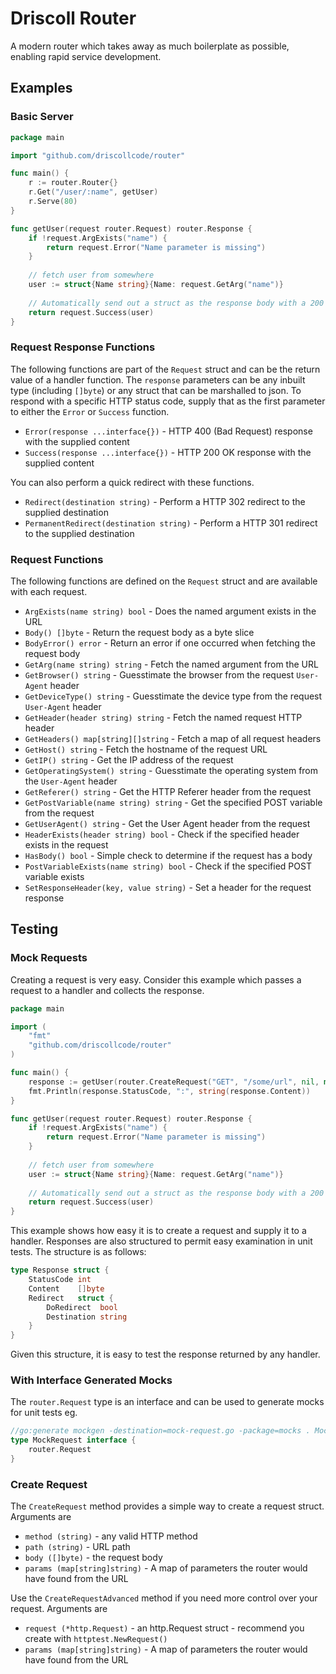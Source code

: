 # Driscoll Router

A modern router which takes away as much boilerplate as possible, enabling rapid service development.

## Examples

### Basic Server

```go
package main

import "github.com/driscollcode/router"

func main() {
	r := router.Router{}
	r.Get("/user/:name", getUser)
	r.Serve(80)
}

func getUser(request router.Request) router.Response {
    if !request.ArgExists("name") {
        return request.Error("Name parameter is missing")
    }
    
    // fetch user from somewhere
    user := struct{Name string}{Name: request.GetArg("name")}
    
    // Automatically send out a struct as the response body with a 200 status code
    return request.Success(user)
}
```

### Request Response Functions

The following functions are part of the ``Request`` struct and can be the return value of a handler function.
The ``response`` parameters can be any inbuilt type (including ``[]byte``) or any struct that can be marshalled 
to json. To respond with a specific HTTP status code, supply that as the first parameter to either the 
``Error`` or ``Success`` function.

* ``Error(response ...interface{})`` - HTTP 400 (Bad Request) response with the supplied content
* ``Success(response ...interface{})`` - HTTP 200 OK response with the supplied content

You can also perform a quick redirect with these functions.

* ``Redirect(destination string)`` - Perform a HTTP 302 redirect to the supplied destination
* ``PermanentRedirect(destination string)`` - Perform a HTTP 301 redirect to the supplied destination

### Request Functions

The following functions are defined on the ``Request`` struct and are available with each request.

* ``ArgExists(name string) bool`` - Does the named argument exists in the URL
* ``Body() []byte`` - Return the request body as a byte slice
* ``BodyError() error`` - Return an error if one occurred when fetching the request body
* ``GetArg(name string) string`` - Fetch the named argument from the URL
* ``GetBrowser() string`` - Guesstimate the browser from the request ``User-Agent`` header
* ``GetDeviceType() string`` - Guesstimate the device type from the request ``User-Agent`` header
* ``GetHeader(header string) string`` - Fetch the named request HTTP header
* ``GetHeaders() map[string][]string`` - Fetch a map of all request headers
* ``GetHost() string`` - Fetch the hostname of the request URL
* ``GetIP() string`` - Get the IP address of the request
* ``GetOperatingSystem() string`` - Guesstimate the operating system from the ``User-Agent`` header
* ``GetReferer() string`` - Get the HTTP Referer header from the request
* ``GetPostVariable(name string) string`` - Get the specified POST variable from the request
* ``GetUserAgent() string`` - Get the User Agent header from the request
* ``HeaderExists(header string) bool`` - Check if the specified header exists in the request
* ``HasBody() bool`` - Simple check to determine if the request has a body
* ``PostVariableExists(name string) bool`` - Check if the specified POST variable exists
* ``SetResponseHeader(key, value string)`` - Set a header for the request response

## Testing

### Mock Requests

Creating a request is very easy. Consider this example which passes a request to a handler and collects
the response.

```go
package main

import (
	"fmt"
	"github.com/driscollcode/router"
)

func main() {
	response := getUser(router.CreateRequest("GET", "/some/url", nil, map[string]string{"name": "John"}))
	fmt.Println(response.StatusCode, ":", string(response.Content))
}

func getUser(request router.Request) router.Response {
    if !request.ArgExists("name") {
        return request.Error("Name parameter is missing")
    }
    
    // fetch user from somewhere
    user := struct{Name string}{Name: request.GetArg("name")}
    
    // Automatically send out a struct as the response body with a 200 status code
    return request.Success(user)
}
```

This example shows how easy it is to create a request and supply it to a handler. Responses are also
structured to permit easy examination in unit tests. The structure is as follows:

```go
type Response struct {
	StatusCode int
	Content    []byte
	Redirect   struct {
		DoRedirect  bool
		Destination string
	}
}
```

Given this structure, it is easy to test the response returned by any handler.

### With Interface Generated Mocks

The ``router.Request`` type is an interface and can be used to generate mocks for unit tests eg.

```go
//go:generate mockgen -destination=mock-request.go -package=mocks . MockRequest
type MockRequest interface {
	router.Request
}
```

### Create Request

The ``CreateRequest`` method provides a simple way to create a request struct. Arguments are

* ``method (string)`` - any valid HTTP method
* ``path (string)`` - URL path
* ``body ([]byte)`` - the request body
* ``params (map[string]string)`` - A map of parameters the router would have found from the URL

Use the ``CreateRequestAdvanced`` method if you need more control over your request. Arguments are

* ``request (*http.Request)`` - an http.Request struct - recommend you create with ``httptest.NewRequest()``
* ``params (map[string]string)`` - A map of parameters the router would have found from the URL
